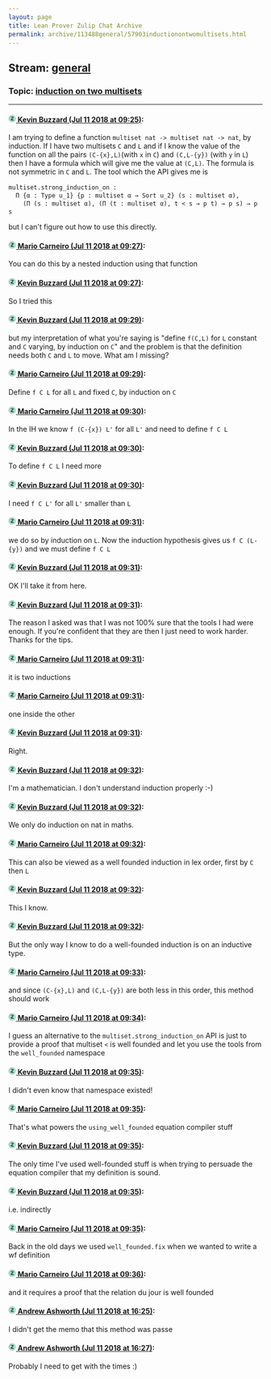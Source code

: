 ```yaml
---
layout: page
title: Lean Prover Zulip Chat Archive 
permalink: archive/113488general/57903inductionontwomultisets.html
---
```


## Stream: [general](index.html)
### Topic: [induction on two multisets](57903inductionontwomultisets.html)

---

#### [![Click to go to Zulip](../../assets/img/zulip2.png) Kevin Buzzard (Jul 11 2018 at 09:25)](https://leanprover.zulipchat.com/#narrow/stream/113488-general/topic/induction%20on%20two%20multisets/near/129456296):
I am trying to define a function `multiset nat -> multiset nat -> nat`, by induction. If I have two multisets `C` and `L` and if I know the value of the function on all the pairs `(C-{x},L)`(with `x` in `C`)  and `(C,L-{y})` (with `y` in `L`) then I have a formula which will give me the value at `(C,L)`. The formula is not symmetric in `C` and `L`. The tool which the API gives me is

```
multiset.strong_induction_on :
  Π {α : Type u_1} {p : multiset α → Sort u_2} (s : multiset α),
    (Π (s : multiset α), (Π (t : multiset α), t < s → p t) → p s) → p s
```

but I can't figure out how to use this directly.

#### [![Click to go to Zulip](../../assets/img/zulip2.png) Mario Carneiro (Jul 11 2018 at 09:27)](https://leanprover.zulipchat.com/#narrow/stream/113488-general/topic/induction%20on%20two%20multisets/near/129456360):
You can do this by a nested induction using that function

#### [![Click to go to Zulip](../../assets/img/zulip2.png) Kevin Buzzard (Jul 11 2018 at 09:27)](https://leanprover.zulipchat.com/#narrow/stream/113488-general/topic/induction%20on%20two%20multisets/near/129456361):
So I tried this

#### [![Click to go to Zulip](../../assets/img/zulip2.png) Kevin Buzzard (Jul 11 2018 at 09:29)](https://leanprover.zulipchat.com/#narrow/stream/113488-general/topic/induction%20on%20two%20multisets/near/129456408):
but my interpretation of what you're saying is "define `f(C,L)` for `L` constant and `C` varying, by induction on `C`" and the problem is that the definition needs both `C` and `L` to move. What am I missing?

#### [![Click to go to Zulip](../../assets/img/zulip2.png) Mario Carneiro (Jul 11 2018 at 09:29)](https://leanprover.zulipchat.com/#narrow/stream/113488-general/topic/induction%20on%20two%20multisets/near/129456416):
Define `f C L` for all `L` and fixed `C`, by induction on `C`

#### [![Click to go to Zulip](../../assets/img/zulip2.png) Mario Carneiro (Jul 11 2018 at 09:30)](https://leanprover.zulipchat.com/#narrow/stream/113488-general/topic/induction%20on%20two%20multisets/near/129456461):
In the IH we know `f (C-{x}) L'` for all `L'` and need to define `f C L`

#### [![Click to go to Zulip](../../assets/img/zulip2.png) Kevin Buzzard (Jul 11 2018 at 09:30)](https://leanprover.zulipchat.com/#narrow/stream/113488-general/topic/induction%20on%20two%20multisets/near/129456465):
To define `f C L` I need more

#### [![Click to go to Zulip](../../assets/img/zulip2.png) Kevin Buzzard (Jul 11 2018 at 09:30)](https://leanprover.zulipchat.com/#narrow/stream/113488-general/topic/induction%20on%20two%20multisets/near/129456466):
I need `f C L'` for all `L'` smaller than `L`

#### [![Click to go to Zulip](../../assets/img/zulip2.png) Mario Carneiro (Jul 11 2018 at 09:31)](https://leanprover.zulipchat.com/#narrow/stream/113488-general/topic/induction%20on%20two%20multisets/near/129456475):
we do so by induction on `L`. Now the induction hypothesis gives us `f C (L-{y})` and we must define `f C L`

#### [![Click to go to Zulip](../../assets/img/zulip2.png) Kevin Buzzard (Jul 11 2018 at 09:31)](https://leanprover.zulipchat.com/#narrow/stream/113488-general/topic/induction%20on%20two%20multisets/near/129456479):
OK I'll take it from here.

#### [![Click to go to Zulip](../../assets/img/zulip2.png) Kevin Buzzard (Jul 11 2018 at 09:31)](https://leanprover.zulipchat.com/#narrow/stream/113488-general/topic/induction%20on%20two%20multisets/near/129456481):
The reason I asked was that I was not 100% sure that the tools I had were enough. If you're confident that they are then I just need to work harder. Thanks for the tips.

#### [![Click to go to Zulip](../../assets/img/zulip2.png) Mario Carneiro (Jul 11 2018 at 09:31)](https://leanprover.zulipchat.com/#narrow/stream/113488-general/topic/induction%20on%20two%20multisets/near/129456486):
it is two inductions

#### [![Click to go to Zulip](../../assets/img/zulip2.png) Mario Carneiro (Jul 11 2018 at 09:31)](https://leanprover.zulipchat.com/#narrow/stream/113488-general/topic/induction%20on%20two%20multisets/near/129456488):
one inside the other

#### [![Click to go to Zulip](../../assets/img/zulip2.png) Kevin Buzzard (Jul 11 2018 at 09:31)](https://leanprover.zulipchat.com/#narrow/stream/113488-general/topic/induction%20on%20two%20multisets/near/129456489):
Right.

#### [![Click to go to Zulip](../../assets/img/zulip2.png) Kevin Buzzard (Jul 11 2018 at 09:32)](https://leanprover.zulipchat.com/#narrow/stream/113488-general/topic/induction%20on%20two%20multisets/near/129456529):
I'm a mathematician. I don't understand induction properly :-)

#### [![Click to go to Zulip](../../assets/img/zulip2.png) Kevin Buzzard (Jul 11 2018 at 09:32)](https://leanprover.zulipchat.com/#narrow/stream/113488-general/topic/induction%20on%20two%20multisets/near/129456530):
We only do induction on nat in maths.

#### [![Click to go to Zulip](../../assets/img/zulip2.png) Mario Carneiro (Jul 11 2018 at 09:32)](https://leanprover.zulipchat.com/#narrow/stream/113488-general/topic/induction%20on%20two%20multisets/near/129456532):
This can also be viewed as a well founded induction in lex order, first by `C` then `L`

#### [![Click to go to Zulip](../../assets/img/zulip2.png) Kevin Buzzard (Jul 11 2018 at 09:32)](https://leanprover.zulipchat.com/#narrow/stream/113488-general/topic/induction%20on%20two%20multisets/near/129456533):
This I know.

#### [![Click to go to Zulip](../../assets/img/zulip2.png) Kevin Buzzard (Jul 11 2018 at 09:32)](https://leanprover.zulipchat.com/#narrow/stream/113488-general/topic/induction%20on%20two%20multisets/near/129456535):
But the only way I know to do a well-founded induction is on an inductive type.

#### [![Click to go to Zulip](../../assets/img/zulip2.png) Mario Carneiro (Jul 11 2018 at 09:33)](https://leanprover.zulipchat.com/#narrow/stream/113488-general/topic/induction%20on%20two%20multisets/near/129456542):
and since `(C-{x},L)` and `(C,L-{y})` are both less in this order, this method should work

#### [![Click to go to Zulip](../../assets/img/zulip2.png) Mario Carneiro (Jul 11 2018 at 09:34)](https://leanprover.zulipchat.com/#narrow/stream/113488-general/topic/induction%20on%20two%20multisets/near/129456589):
I guess an alternative to the `multiset.strong_induction_on` API is just to provide a proof that multiset `<` is well founded and let you use the tools from the `well_founded` namespace

#### [![Click to go to Zulip](../../assets/img/zulip2.png) Kevin Buzzard (Jul 11 2018 at 09:35)](https://leanprover.zulipchat.com/#narrow/stream/113488-general/topic/induction%20on%20two%20multisets/near/129456591):
I didn't even know that namespace existed!

#### [![Click to go to Zulip](../../assets/img/zulip2.png) Mario Carneiro (Jul 11 2018 at 09:35)](https://leanprover.zulipchat.com/#narrow/stream/113488-general/topic/induction%20on%20two%20multisets/near/129456606):
That's what powers the `using_well_founded` equation compiler stuff

#### [![Click to go to Zulip](../../assets/img/zulip2.png) Kevin Buzzard (Jul 11 2018 at 09:35)](https://leanprover.zulipchat.com/#narrow/stream/113488-general/topic/induction%20on%20two%20multisets/near/129456609):
The only time I've used well-founded stuff is when trying to persuade the equation compiler that my definition is sound.

#### [![Click to go to Zulip](../../assets/img/zulip2.png) Kevin Buzzard (Jul 11 2018 at 09:35)](https://leanprover.zulipchat.com/#narrow/stream/113488-general/topic/induction%20on%20two%20multisets/near/129456611):
i.e. indirectly

#### [![Click to go to Zulip](../../assets/img/zulip2.png) Mario Carneiro (Jul 11 2018 at 09:35)](https://leanprover.zulipchat.com/#narrow/stream/113488-general/topic/induction%20on%20two%20multisets/near/129456615):
Back in the old days we used `well_founded.fix` when we wanted to write a wf definition

#### [![Click to go to Zulip](../../assets/img/zulip2.png) Mario Carneiro (Jul 11 2018 at 09:36)](https://leanprover.zulipchat.com/#narrow/stream/113488-general/topic/induction%20on%20two%20multisets/near/129456660):
and it requires a proof that the relation du jour is well founded

#### [![Click to go to Zulip](../../assets/img/zulip2.png) Andrew Ashworth (Jul 11 2018 at 16:25)](https://leanprover.zulipchat.com/#narrow/stream/113488-general/topic/induction%20on%20two%20multisets/near/129473610):
I didn't get the memo that this method was passe

#### [![Click to go to Zulip](../../assets/img/zulip2.png) Andrew Ashworth (Jul 11 2018 at 16:27)](https://leanprover.zulipchat.com/#narrow/stream/113488-general/topic/induction%20on%20two%20multisets/near/129473764):
Probably I need to get with the times :)


